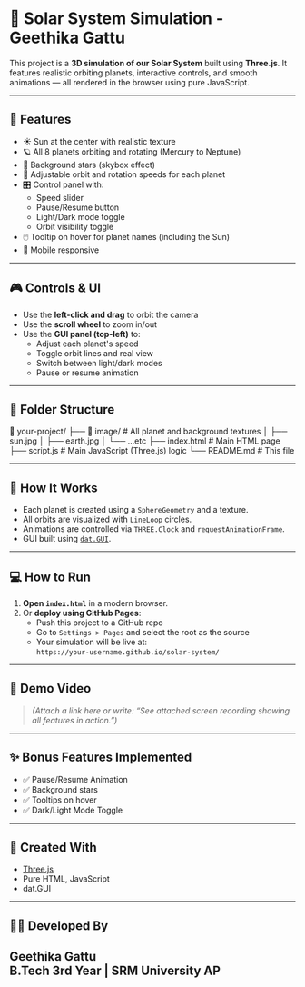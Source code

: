 # 🌌 Solar System Simulation - Geethika Gattu

This project is a **3D simulation of our Solar System** built using **Three.js**. It features realistic orbiting planets, interactive controls, and smooth animations — all rendered in the browser using pure JavaScript.

---

## 🚀 Features

- ☀️ Sun at the center with realistic texture
- 🪐 All 8 planets orbiting and rotating (Mercury to Neptune)
- 🌟 Background stars (skybox effect)
- 🔄 Adjustable orbit and rotation speeds for each planet
- 🎛️ Control panel with:
  - Speed slider
  - Pause/Resume button
  - Light/Dark mode toggle
  - Orbit visibility toggle
- 🖱️ Tooltip on hover for planet names (including the Sun)
- 📱 Mobile responsive

---

## 🎮 Controls & UI

- Use the **left-click and drag** to orbit the camera
- Use the **scroll wheel** to zoom in/out
- Use the **GUI panel (top-left)** to:
  - Adjust each planet's speed
  - Toggle orbit lines and real view
  - Switch between light/dark modes
  - Pause or resume animation

---

## 📂 Folder Structure

📁 your-project/
├── 📁 image/ # All planet and background textures
│ ├── sun.jpg
│ ├── earth.jpg
│ └── ...etc
├── index.html # Main HTML page
├── script.js # Main JavaScript (Three.js) logic
└── README.md # This file

---

## 🧪 How It Works

- Each planet is created using a `SphereGeometry` and a texture.
- All orbits are visualized with `LineLoop` circles.
- Animations are controlled via `THREE.Clock` and `requestAnimationFrame`.
- GUI built using [`dat.GUI`](https://github.com/dataarts/dat.gui).

---

## 💻 How to Run

1. **Open `index.html`** in a modern browser.
2. Or **deploy using GitHub Pages**:
   - Push this project to a GitHub repo
   - Go to `Settings > Pages` and select the root as the source
   - Your simulation will be live at:  
     `https://your-username.github.io/solar-system/`

---

## 🎥 Demo Video

> *(Attach a link here or write: “See attached screen recording showing all features in action.”)*

---

## ✨ Bonus Features Implemented

- ✅ Pause/Resume Animation
- ✅ Background stars
- ✅ Tooltips on hover
- ✅ Dark/Light Mode Toggle

---

## 🧠 Created With

- [Three.js](https://threejs.org/)
- Pure HTML, JavaScript
- dat.GUI

---

## 🧑‍💻 Developed By

**Geethika Gattu**  
B.Tech 3rd Year | SRM University AP  
---
